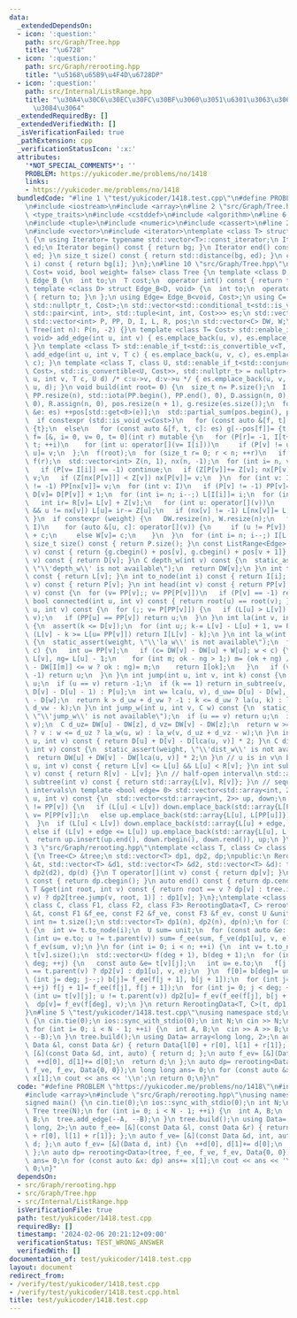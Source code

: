 ```yaml
---
data:
  _extendedDependsOn:
  - icon: ':question:'
    path: src/Graph/Tree.hpp
    title: "\u6728"
  - icon: ':question:'
    path: src/Graph/rerooting.hpp
    title: "\u5168\u65B9\u4F4D\u6728DP"
  - icon: ':question:'
    path: src/Internal/ListRange.hpp
    title: "\u30A4\u30C6\u30EC\u30FC\u30BF\u3060\u3051\u6301\u3063\u3066\u304A\u304F\
      \u3084\u3064"
  _extendedRequiredBy: []
  _extendedVerifiedWith: []
  _isVerificationFailed: true
  _pathExtension: cpp
  _verificationStatusIcon: ':x:'
  attributes:
    '*NOT_SPECIAL_COMMENTS*': ''
    PROBLEM: https://yukicoder.me/problems/no/1418
    links:
    - https://yukicoder.me/problems/no/1418
  bundledCode: "#line 1 \"test/yukicoder/1418.test.cpp\"\n#define PROBLEM \"https://yukicoder.me/problems/no/1418\"\
    \n#include <iostream>\n#include <array>\n#line 2 \"src/Graph/Tree.hpp\"\n#include\
    \ <type_traits>\n#include <cstddef>\n#include <algorithm>\n#line 6 \"src/Graph/Tree.hpp\"\
    \n#include <tuple>\n#include <numeric>\n#include <cassert>\n#line 2 \"src/Internal/ListRange.hpp\"\
    \n#include <vector>\n#include <iterator>\ntemplate <class T> struct ListRange\
    \ {\n using Iterator= typename std::vector<T>::const_iterator;\n Iterator bg,\
    \ ed;\n Iterator begin() const { return bg; }\n Iterator end() const { return\
    \ ed; }\n size_t size() const { return std::distance(bg, ed); }\n const T &operator[](int\
    \ i) const { return bg[i]; }\n};\n#line 10 \"src/Graph/Tree.hpp\"\ntemplate <class\
    \ Cost= void, bool weight= false> class Tree {\n template <class D, class T> struct\
    \ Edge_B {\n  int to;\n  T cost;\n  operator int() const { return to; }\n };\n\
    \ template <class D> struct Edge_B<D, void> {\n  int to;\n  operator int() const\
    \ { return to; }\n };\n using Edge= Edge_B<void, Cost>;\n using C= std::conditional_t<std::is_void_v<Cost>,\
    \ std::nullptr_t, Cost>;\n std::vector<std::conditional_t<std::is_void_v<Cost>,\
    \ std::pair<int, int>, std::tuple<int, int, Cost>>> es;\n std::vector<Edge> g;\n\
    \ std::vector<int> P, PP, D, I, L, R, pos;\n std::vector<C> DW, W;\npublic:\n\
    \ Tree(int n): P(n, -2) {}\n template <class T= Cost> std::enable_if_t<std::is_void_v<T>,\
    \ void> add_edge(int u, int v) { es.emplace_back(u, v), es.emplace_back(v, u);\
    \ }\n template <class T> std::enable_if_t<std::is_convertible_v<T, Cost>, void>\
    \ add_edge(int u, int v, T c) { es.emplace_back(u, v, c), es.emplace_back(v, u,\
    \ c); }\n template <class T, class U, std::enable_if_t<std::conjunction_v<std::is_convertible<T,\
    \ Cost>, std::is_convertible<U, Cost>>, std::nullptr_t> = nullptr> void add_edge(int\
    \ u, int v, T c, U d) /* c:u->v, d:v->u */ { es.emplace_back(u, v, c), es.emplace_back(v,\
    \ u, d); }\n void build(int root= 0) {\n  size_t n= P.size();\n  I.resize(n),\
    \ PP.resize(n), std::iota(PP.begin(), PP.end(), 0), D.assign(n, 0), L.assign(n,\
    \ 0), R.assign(n, 0), pos.resize(n + 1), g.resize(es.size());\n  for (const auto\
    \ &e: es) ++pos[std::get<0>(e)];\n  std::partial_sum(pos.begin(), pos.end(), pos.begin());\n\
    \  if constexpr (std::is_void_v<Cost>)\n   for (const auto &[f, t]: es) g[--pos[f]]=\
    \ {t};\n  else\n   for (const auto &[f, t, c]: es) g[--pos[f]]= {t, c};\n  auto\
    \ f= [&, i= 0, v= 0, t= 0](int r) mutable {\n   for (P[r]= -1, I[t++]= r; i <\
    \ t; ++i)\n    for (int u: operator[](v= I[i]))\n     if (P[v] != u) P[I[t++]=\
    \ u]= v;\n  };\n  f(root);\n  for (size_t r= 0; r < n; ++r)\n   if (P[r] == -2)\
    \ f(r);\n  std::vector<int> Z(n, 1), nx(n, -1);\n  for (int i= n, v; i--;) {\n\
    \   if (P[v= I[i]] == -1) continue;\n   if (Z[P[v]]+= Z[v]; nx[P[v]] == -1) nx[P[v]]=\
    \ v;\n   if (Z[nx[P[v]]] < Z[v]) nx[P[v]]= v;\n  }\n  for (int v: I)\n   if (nx[v]\
    \ != -1) PP[nx[v]]= v;\n  for (int v: I)\n   if (P[v] != -1) PP[v]= PP[PP[v]],\
    \ D[v]= D[P[v]] + 1;\n  for (int i= n; i--;) L[I[i]]= i;\n  for (int v: I) {\n\
    \   int ir= R[v]= L[v] + Z[v];\n   for (int u: operator[](v))\n    if (u != P[v]\
    \ && u != nx[v]) L[u]= ir-= Z[u];\n   if (nx[v] != -1) L[nx[v]]= L[v] + 1;\n \
    \ }\n  if constexpr (weight) {\n   DW.resize(n), W.resize(n);\n   for (int v:\
    \ I)\n    for (auto &[u, c]: operator[](v)) {\n     if (u != P[v]) DW[u]= DW[v]\
    \ + c;\n     else W[v]= c;\n    }\n  }\n  for (int i= n; i--;) I[L[i]]= i;\n }\n\
    \ size_t size() const { return P.size(); }\n const ListRange<Edge> operator[](int\
    \ v) const { return {g.cbegin() + pos[v], g.cbegin() + pos[v + 1]}; }\n int depth(int\
    \ v) const { return D[v]; }\n C depth_w(int v) const {\n  static_assert(weight,\
    \ \"\\'depth_w\\' is not available\");\n  return DW[v];\n }\n int to_seq(int v)\
    \ const { return L[v]; }\n int to_node(int i) const { return I[i]; }\n int parent(int\
    \ v) const { return P[v]; }\n int head(int v) const { return PP[v]; }\n int root(int\
    \ v) const {\n  for (v= PP[v];; v= PP[P[v]])\n   if (P[v] == -1) return v;\n }\n\
    \ bool connected(int u, int v) const { return root(u) == root(v); }\n int lca(int\
    \ u, int v) const {\n  for (;; v= P[PP[v]]) {\n   if (L[u] > L[v]) std::swap(u,\
    \ v);\n   if (PP[u] == PP[v]) return u;\n  }\n }\n int la(int v, int k) const\
    \ {\n  assert(k <= D[v]);\n  for (int u;; k-= L[v] - L[u] + 1, v= P[u])\n   if\
    \ (L[v] - k >= L[u= PP[v]]) return I[L[v] - k];\n }\n int la_w(int v, C w) const\
    \ {\n  static_assert(weight, \"\\'la_w\\' is not available\");\n  for (C c;; w-=\
    \ c) {\n   int u= PP[v];\n   if (c= DW[v] - DW[u] + W[u]; w < c) {\n    int ok=\
    \ L[v], ng= L[u] - 1;\n    for (int m; ok - ng > 1;) m= (ok + ng) / 2, (DW[v]\
    \ - DW[I[m]] <= w ? ok : ng)= m;\n    return I[ok];\n   }\n   if (v= P[u]; v ==\
    \ -1) return u;\n  }\n }\n int jump(int u, int v, int k) const {\n  if (!k) return\
    \ u;\n  if (u == v) return -1;\n  if (k == 1) return in_subtree(v, u) ? la(v,\
    \ D[v] - D[u] - 1) : P[u];\n  int w= lca(u, v), d_uw= D[u] - D[w], d_vw= D[v]\
    \ - D[w];\n  return k > d_uw + d_vw ? -1 : k <= d_uw ? la(u, k) : la(v, d_uw +\
    \ d_vw - k);\n }\n int jump_w(int u, int v, C w) const {\n  static_assert(weight,\
    \ \"\\'jump_w\\' is not available\");\n  if (u == v) return u;\n  int z= lca(u,\
    \ v);\n  C d_uz= DW[u] - DW[z], d_vz= DW[v] - DW[z];\n  return w >= d_uz + d_vz\
    \ ? v : w <= d_uz ? la_w(u, w) : la_w(v, d_uz + d_vz - w);\n }\n int dist(int\
    \ u, int v) const { return D[u] + D[v] - D[lca(u, v)] * 2; }\n C dist_w(int u,\
    \ int v) const {\n  static_assert(weight, \"\\'dist_w\\' is not available\");\n\
    \  return DW[u] + DW[v] - DW[lca(u, v)] * 2;\n }\n // u is in v\n bool in_subtree(int\
    \ u, int v) const { return L[v] <= L[u] && L[u] < R[v]; }\n int subtree_size(int\
    \ v) const { return R[v] - L[v]; }\n // half-open interval\n std::array<int, 2>\
    \ subtree(int v) const { return std::array{L[v], R[v]}; }\n // sequence of closed\
    \ intervals\n template <bool edge= 0> std::vector<std::array<int, 2>> path(int\
    \ u, int v) const {\n  std::vector<std::array<int, 2>> up, down;\n  while (PP[u]\
    \ != PP[v]) {\n   if (L[u] < L[v]) down.emplace_back(std::array{L[PP[v]], L[v]}),\
    \ v= P[PP[v]];\n   else up.emplace_back(std::array{L[u], L[PP[u]]}), u= P[PP[u]];\n\
    \  }\n  if (L[u] < L[v]) down.emplace_back(std::array{L[u] + edge, L[v]});\n \
    \ else if (L[v] + edge <= L[u]) up.emplace_back(std::array{L[u], L[v] + edge});\n\
    \  return up.insert(up.end(), down.rbegin(), down.rend()), up;\n }\n};\n#line\
    \ 3 \"src/Graph/rerooting.hpp\"\ntemplate <class T, class C> class RerootingData\
    \ {\n Tree<C> &tree;\n std::vector<T> dp1, dp2, dp;\npublic:\n RerootingData(Tree<C>\
    \ &t, std::vector<T> &d1, std::vector<T> &d2, std::vector<T> &d): tree(t), dp1(d1),\
    \ dp2(d2), dp(d) {}\n T operator[](int v) const { return dp[v]; }\n auto begin()\
    \ const { return dp.cbegin(); }\n auto end() const { return dp.cend(); }\n const\
    \ T &get(int root, int v) const { return root == v ? dp[v] : tree.in_subtree(root,\
    \ v) ? dp2[tree.jump(v, root, 1)] : dp1[v]; }\n};\ntemplate <class T, class U,\
    \ class C, class F1, class F2, class F3> RerootingData<T, C> rerooting(Tree<C>\
    \ &t, const F1 &f_ee, const F2 &f_ve, const F3 &f_ev, const U &unit) {\n const\
    \ int n= t.size();\n std::vector<T> dp1(n), dp2(n), dp(n);\n for (int i= n; i--;)\
    \ {\n  int v= t.to_node(i);\n  U sum= unit;\n  for (const auto &e: t[v])\n   if\
    \ (int u= e.to; u != t.parent(v)) sum= f_ee(sum, f_ve(dp1[u], v, e));\n  dp1[v]=\
    \ f_ev(sum, v);\n }\n for (int i= 0; i < n; ++i) {\n  int v= t.to_node(i), deg=\
    \ t[v].size();\n  std::vector<U> f(deg + 1), b(deg + 1);\n  for (int j= 0; j <\
    \ deg; ++j) {\n   const auto &e= t[v][j];\n   int u= e.to;\n   f[j + 1]= f_ve(u\
    \ == t.parent(v) ? dp2[v] : dp1[u], v, e);\n  }\n  f[0]= b[deg]= unit;\n  for\
    \ (int j= deg; j--;) b[j]= f_ee(f[j + 1], b[j + 1]);\n  for (int j= 0; j < deg;\
    \ ++j) f[j + 1]= f_ee(f[j], f[j + 1]);\n  for (int j= 0; j < deg; ++j)\n   if\
    \ (int u= t[v][j]; u != t.parent(v)) dp2[u]= f_ev(f_ee(f[j], b[j + 1]), v);\n\
    \  dp[v]= f_ev(f[deg], v);\n }\n return RerootingData<T, C>(t, dp1, dp2, dp);\n\
    }\n#line 5 \"test/yukicoder/1418.test.cpp\"\nusing namespace std;\nsigned main()\
    \ {\n cin.tie(0);\n ios::sync_with_stdio(0);\n int N;\n cin >> N;\n Tree tree(N);\n\
    \ for (int i= 0; i < N - 1; ++i) {\n  int A, B;\n  cin >> A >> B;\n  tree.add_edge(--A,\
    \ --B);\n }\n tree.build();\n using Data= array<long long, 2>;\n auto f_ee= [&](const\
    \ Data &l, const Data &r) { return Data{l[0] + r[0], l[1] + r[1]}; };\n auto f_ve=\
    \ [&](const Data &d, int, auto) { return d; };\n auto f_ev= [&](Data d, int) {\n\
    \  ++d[0], d[1]+= d[0];\n  return d;\n };\n auto dp= rerooting<Data>(tree, f_ee,\
    \ f_ve, f_ev, Data{0, 0});\n long long ans= 0;\n for (const auto &x: dp) ans+=\
    \ x[1];\n cout << ans << '\\n';\n return 0;\n}\n"
  code: "#define PROBLEM \"https://yukicoder.me/problems/no/1418\"\n#include <iostream>\n\
    #include <array>\n#include \"src/Graph/rerooting.hpp\"\nusing namespace std;\n\
    signed main() {\n cin.tie(0);\n ios::sync_with_stdio(0);\n int N;\n cin >> N;\n\
    \ Tree tree(N);\n for (int i= 0; i < N - 1; ++i) {\n  int A, B;\n  cin >> A >>\
    \ B;\n  tree.add_edge(--A, --B);\n }\n tree.build();\n using Data= array<long\
    \ long, 2>;\n auto f_ee= [&](const Data &l, const Data &r) { return Data{l[0]\
    \ + r[0], l[1] + r[1]}; };\n auto f_ve= [&](const Data &d, int, auto) { return\
    \ d; };\n auto f_ev= [&](Data d, int) {\n  ++d[0], d[1]+= d[0];\n  return d;\n\
    \ };\n auto dp= rerooting<Data>(tree, f_ee, f_ve, f_ev, Data{0, 0});\n long long\
    \ ans= 0;\n for (const auto &x: dp) ans+= x[1];\n cout << ans << '\\n';\n return\
    \ 0;\n}"
  dependsOn:
  - src/Graph/rerooting.hpp
  - src/Graph/Tree.hpp
  - src/Internal/ListRange.hpp
  isVerificationFile: true
  path: test/yukicoder/1418.test.cpp
  requiredBy: []
  timestamp: '2024-02-06 20:21:12+09:00'
  verificationStatus: TEST_WRONG_ANSWER
  verifiedWith: []
documentation_of: test/yukicoder/1418.test.cpp
layout: document
redirect_from:
- /verify/test/yukicoder/1418.test.cpp
- /verify/test/yukicoder/1418.test.cpp.html
title: test/yukicoder/1418.test.cpp
---
```

